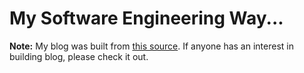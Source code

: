 # My Software Engineering Way...

**Note:** My blog was built from [this source](https://github.com/cotes2020/jekyll-theme-chirpy). If anyone has an interest in building blog, please check it out.